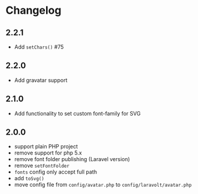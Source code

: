# Changelog

## 2.2.1
* Add `setChars()` #75

## 2.2.0
* Add gravatar support

## 2.1.0
* Add functionality to set custom font-family for SVG

## 2.0.0
* support plain PHP project
* remove support for php 5.x
* remove font folder publishing (Laravel version)
* remove `setFontFolder`
* `fonts` config only accept full path
* add `toSvg()`
* move config file from `config/avatar.php` to `config/laravolt/avatar.php`
